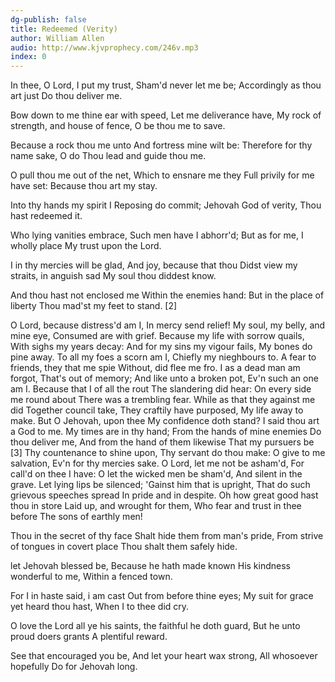```yaml
---
dg-publish: false
title: Redeemed (Verity)
author: William Allen
audio: http://www.kjvprophecy.com/246v.mp3
index: 0
---
```


In thee, O Lord, I put my trust,
Sham'd never let me be;
Accordingly as thou art just
Do thou deliver me.

Bow down to me thine ear with speed,
Let me deliverance have,
My rock of strength, and house of fence,
O be thou me to save.

Because a rock thou me unto
And fortress mine wilt be:
Therefore for thy name sake, O do
Thou lead and guide thou me.

O pull thou me out of the net,
Which to ensnare me they
Full privily for me have set:
Because thou art my stay.

Into thy hands my spirit I
Reposing do commit;
Jehovah God of verity,
Thou hast redeemed it.

Who lying vanities embrace,
Such men have I abhorr'd;
But as for me, I wholly place
My trust upon the Lord.

I in thy mercies will be glad,
And joy, because that thou
Didst view my straits, in anguish sad
My soul thou diddest know.

And thou hast not enclosed me
Within the enemies hand:
But in the place of liberty
Thou mad'st my feet to stand.
[2]

O Lord, because distress'd am I,
In mercy send relief!
My soul, my belly, and mine eye,
Consumed are with grief.
Because my life with sorrow quails,
With sighs my years decay:
And for my sins my vigour fails,
My bones do pine away.
To all my foes a scorn am I,
Chiefly my nieghbours to.
A fear to friends, they that me spie
Without, did flee me fro.
I as a dead man am forgot,
That's out of memory;
And like unto a broken pot,
Ev'n such an one am I.
Because that I of all the rout
The slandering did hear:
On every side me round about
There was a trembling fear.
While as that they against me did
Together council take,
They craftily have purposed,
My life away to make.
But O Jehovah, upon thee
My confidence doth stand?
I said thou art a God to me.
My times are in thy hand;
From the hands of mine enemies
Do thou deliver me,
And from the hand of them likewise
That my pursuers be
[3]
Thy countenance to shine upon,
Thy servant do thou make:
O give to me salvation,
Ev'n for thy mercies sake.
O Lord, let me not be asham'd,
For call'd on thee I have:
O let the wicked men be sham'd,
And silent in the grave.
Let lying lips be silenced;
'Gainst him that is upright,
That do such grievous speeches spread
In pride and in despite.
Oh how great good hast thou in store
Laid up, and wrought for them,
Who fear and trust in thee before
The sons of earthly men!

Thou in the secret of thy face
Shalt hide them from man's pride,
From strive of tongues in covert place
Thou shalt them safely hide.

let Jehovah blessed be,
Because he hath made known
His kindness wonderful to me,
Within a fenced town.

For I in haste said, i am cast
Out from before thine eyes;
My suit for grace yet heard thou hast,
When I to thee did cry.

O love the Lord all ye his saints,
the faithful he doth guard,
But he unto proud doers grants
A plentiful reward.

See that encouraged you be,
And let your heart wax strong,
All whosoever hopefully
Do for Jehovah long.